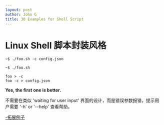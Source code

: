 ```yaml
---
layout: post
author: John G
title: 30 Examples for Shell Script
---
```


# Linux Shell 脚本封装风格

```shell
~$ ./foo.sh -c config.json
```

```shell
~$ ./foo.sh

foo > -c
foo -c > config.json
```

**Yes, the first one is better.**

不需要在类似 'waiting for user input' 界面的设计，而是错误参数报错，提示用户需要 '-h' or '--help' 查看帮助。

[-拓展例子](https://github.com/iatomato/scripthub/blob/master/shell-style.sh)
